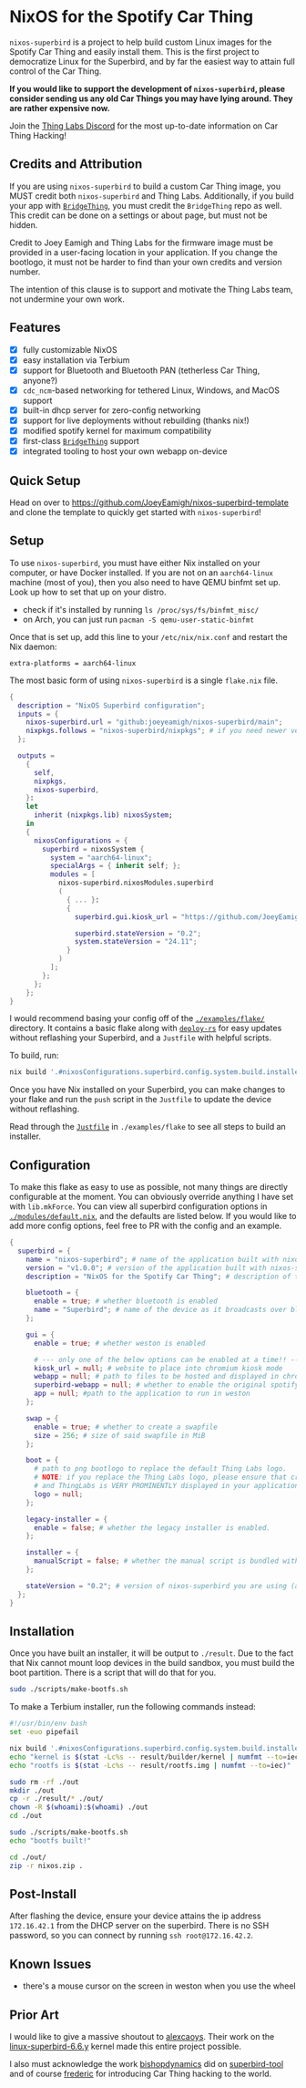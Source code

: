 # NixOS for the Spotify Car Thing

`nixos-superbird` is a project to help build custom Linux images for the Spotify Car Thing and easily install them. This is the first project to democratize Linux for the Superbird, and by far the easiest way to attain full control of the Car Thing.

**If you would like to support the development of `nixos-superbird`, please consider sending us any old Car Things you may have lying around. They are rather expensive now.**

Join the [Thing Labs Discord](https://tl.mt/d) for the most up-to-date information on Car Thing Hacking!

## Credits and Attribution

If you are using `nixos-superbird` to build a custom Car Thing image, you MUST credit both `nixos-superbird` and Thing Labs. Additionally, if you build your app with [`BridgeThing`](https://github.com/JoeyEamigh/bridgething), you must credit the `BridgeThing` repo as well. This credit can be done on a settings or about page, but must not be hidden.

Credit to Joey Eamigh and Thing Labs for the firmware image must be provided in a user-facing location in your application. If you change the bootlogo, it must not be harder to find than your own credits and version number.

The intention of this clause is to support and motivate the Thing Labs team, not undermine your own work.

## Features

- [x] fully customizable NixOS
- [x] easy installation via Terbium
- [x] support for Bluetooth and Bluetooth PAN (tetherless Car Thing, anyone?)
- [x] `cdc_ncm`-based networking for tethered Linux, Windows, and MacOS support
- [x] built-in dhcp server for zero-config networking
- [x] support for live deployments without rebuilding (thanks nix!)
- [x] modified spotify kernel for maximum compatibility
- [x] first-class [`BridgeThing`](https://github.com/JoeyEamigh/bridgething) support
- [x] integrated tooling to host your own webapp on-device

## Quick Setup

Head on over to <https://github.com/JoeyEamigh/nixos-superbird-template> and clone the template to quickly get started with `nixos-superbird`!

## Setup

To use `nixos-superbird`, you must have either Nix installed on your computer, or have Docker installed. If you are not on an `aarch64-linux` machine (most of you), then you also need to have QEMU binfmt set up. Look up how to set that up on your distro.

- check if it's installed by running `ls /proc/sys/fs/binfmt_misc/`
- on Arch, you can just run `pacman -S qemu-user-static-binfmt`

Once that is set up, add this line to your `/etc/nix/nix.conf` and restart the Nix daemon:

```none
extra-platforms = aarch64-linux
```

The most basic form of using `nixos-superbird` is a single `flake.nix` file.

```nix
{
  description = "NixOS Superbird configuration";
  inputs = {
    nixos-superbird.url = "github:joeyeamigh/nixos-superbird/main";
    nixpkgs.follows = "nixos-superbird/nixpkgs"; # if you need newer versions of apps you can override or PR this repo
  };

  outputs =
    {
      self,
      nixpkgs,
      nixos-superbird,
    }:
    let
      inherit (nixpkgs.lib) nixosSystem;
    in
    {
      nixosConfigurations = {
        superbird = nixosSystem {
          system = "aarch64-linux";
          specialArgs = { inherit self; };
          modules = [
            nixos-superbird.nixosModules.superbird
            (
              { ... }:
              {
                superbird.gui.kiosk_url = "https://github.com/JoeyEamigh/nixos-superbird";

                superbird.stateVersion = "0.2";
                system.stateVersion = "24.11";
              }
            )
          ];
        };
      };
    };
}
```

I would recommend basing your config off of the [`./examples/flake/`](./examples/flake/) directory. It contains a basic flake along with [`deploy-rs`](https://github.com/serokell/deploy-rs) for easy updates without reflashing your Superbird, and a `Justfile` with helpful scripts.

To build, run:

```sh
nix build '.#nixosConfigurations.superbird.config.system.build.installer'
```

Once you have Nix installed on your Superbird, you can make changes to your flake and run the `push` script in the `Justfile` to update the device without reflashing.

Read through the [`Justfile`](./examples/flake/Justfile) in `./examples/flake` to see all steps to build an installer.

## Configuration

To make this flake as easy to use as possible, not many things are directly configurable at the moment. You can obviously override anything I have set with `lib.mkForce`. You can view all superbird configuration options in [`./modules/default.nix`](./modules/default.nix), and the defaults are listed below. If you would like to add more config options, feel free to PR with the config and an example.

```nix
{
  superbird = {
    name = "nixos-superbird"; # name of the application built with nixos-superbird
    version = "v1.0.0"; # version of the application built with nixos-superbird
    description = "NixOS for the Spotify Car Thing"; # description of the application built with nixos-superbird

    bluetooth = {
      enable = true; # whether bluetooth is enabled
      name = "Superbird"; # name of the device as it broadcasts over bluetooth
    };

    gui = {
      enable = true; # whether weston is enabled

      # --- only one of the below options can be enabled at a time!! ---
      kiosk_url = null; # website to place into chromium kiosk mode
      webapp = null; # path to files to be hosted and displayed in chrome
      superbird-webapp = null; # whether to enable the original spotify webapp
      app = null; #path to the application to run in weston
    };

    swap = {
      enable = true; # whether to create a swapfile
      size = 256; # size of said swapfile in MiB
    };

    boot = {
      # path to png bootlogo to replace the default Thing Labs logo.
      # NOTE: if you replace the Thing Labs logo, please ensure that credit to nixos-superbird
      # and ThingLabs is VERY PROMINENTLY displayed in your application's settings or about page.
      logo = null;
    };

    legacy-installer = {
      enable = false; # whether the legacy installer is enabled.
    };

    installer = {
      manualScript = false; # whether the manual script is bundled with the terbium installer.
    };

    stateVersion = "0.2"; # version of nixos-superbird you are using (alerts to breaking changes)
  };
}
```

## Installation

Once you have built an installer, it will be output to `./result`. Due to the fact that Nix cannot mount loop devices in the build sandbox, you must build the boot partition. There is a script that will do that for you.

```sh
sudo ./scripts/make-bootfs.sh
```

To make a Terbium installer, run the following commands instead:

```bash
#!/usr/bin/env bash
set -euo pipefail

nix build '.#nixosConfigurations.superbird.config.system.build.installer' -j$(nproc) --show-trace
echo "kernel is $(stat -Lc%s -- result/builder/kernel | numfmt --to=iec)"
echo "rootfs is $(stat -Lc%s -- result/rootfs.img | numfmt --to=iec)"

sudo rm -rf ./out
mkdir ./out
cp -r ./result/* ./out/
chown -R $(whoami):$(whoami) ./out
cd ./out

sudo ./scripts/make-bootfs.sh
echo "bootfs built!"

cd ./out/
zip -r nixos.zip .
```

## Post-Install

After flashing the device, ensure your device attains the ip address `172.16.42.1` from the DHCP server on the superbird. There is no SSH password, so you can connect by running `ssh root@172.16.42.2`.

## Known Issues

- there's a mouse cursor on the screen in weston when you use the wheel

<!-- ## Troubleshooting

On some desktop environments, Network Manager will try to set up the new USB network interface and randomly disconnect in the middle of operations. If this happens, run `nmcli device set <interface_name> managed no`. -->

<!-- ## Notes

To make the install easier, I committed the SSH keys that the devices will use. This is not a problem as the only way to connect to this device is via USB. You can configure custom keys in your `flake.nix` if you so choose.

I am new to Nix and hate Python with a passion, so code quality could probably use some work. PRs welcome! -->

## Prior Art

I would like to give a massive shoutout to [alexcaoys](https://github.com/alexcaoys). Their work on the [linux-superbird-6.6.y](https://github.com/alexcaoys/linux-superbird-6.6.y) kernel made this entire project possible.

I also must acknowledge the work [bishopdynamics](https://github.com/bishopdynamics) did on [superbird-tool](https://github.com/bishopdynamics/superbird-tool) and of course [frederic](https://github.com/frederic) for introducing Car Thing hacking to the world.
